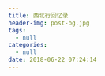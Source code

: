 ```yaml
---
title: 西北行回忆录
header-img: post-bg.jpg
tags:
  - null
categories:
  - null
date: 2018-06-22 07:24:14
---
```



